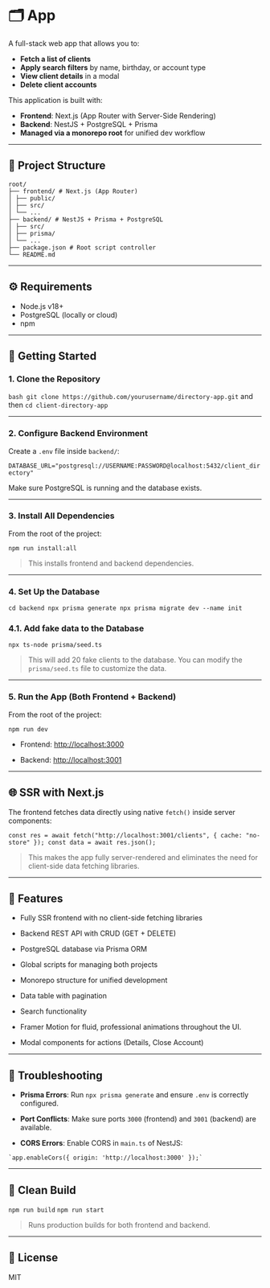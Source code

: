 # 🗂️ App

A full-stack web app that allows you to:

- **Fetch a list of clients**
- **Apply search filters** by name, birthday, or account type
- **View client details** in a modal
- **Delete client accounts**

This application is built with:

- **Frontend**: Next.js (App Router with Server-Side Rendering)
- **Backend**: NestJS + PostgreSQL + Prisma
- **Managed via a monorepo root** for unified dev workflow

---

## 📁 Project Structure

```
root/
├── frontend/ # Next.js (App Router)
│ ├── public/
│ ├── src/
│ └── ...
├── backend/ # NestJS + Prisma + PostgreSQL
│ ├── src/
│ ├── prisma/
│ └── ...
├── package.json # Root script controller
└── README.md

```
---

## ⚙️ Requirements
- Node.js v18+
- PostgreSQL (locally or cloud)
- npm
---

## 🚀 Getting Started

### 1. Clone the Repository
`bash git clone https://github.com/yourusername/directory-app.git`
and then
`cd client-directory-app`

* * *

### 2\. Configure Backend Environment

Create a `.env` file inside `backend/`:


`DATABASE_URL="postgresql://USERNAME:PASSWORD@localhost:5432/client_directory"`

Make sure PostgreSQL is running and the database exists.

* * *

### 3\. Install All Dependencies

From the root of the project:


`npm run install:all`

> This installs frontend and backend dependencies.

* * *

### 4\. Set Up the Database

`cd backend npx prisma generate npx prisma migrate dev --name init`


### 4.1\. Add fake data to the Database

`npx ts-node prisma/seed.ts`
> This will add 20 fake clients to the database.
> You can modify the `prisma/seed.ts` file to customize the data.

* * *

### 5\. Run the App (Both Frontend + Backend)

From the root of the project:

`npm run dev`

 *   Frontend: [http://localhost:3000](http://localhost:3000)

 *   Backend: [http://localhost:3001](http://localhost:3001)


* * *

## 🌐 SSR with Next.js

The frontend fetches data directly using native `fetch()` inside server components:


`const res = await fetch("http://localhost:3001/clients", { cache: "no-store" }); const data = await res.json();`

> This makes the app fully server-rendered and eliminates the need for client-side data fetching libraries.

* * *

## 🧪 Features

 *   Fully SSR frontend with no client-side fetching libraries

 *   Backend REST API with CRUD (GET + DELETE)

 *   PostgreSQL database via Prisma ORM

 *   Global scripts for managing both projects

 *   Monorepo structure for unified development

 *   Data table with pagination

 *   Search functionality

 *   Framer Motion for fluid, professional animations throughout the UI.

 *   Modal components for actions (Details, Close Account)

* * *

## 🐞 Troubleshooting

 *   **Prisma Errors**: Run `npx prisma generate` and ensure `.env` is correctly configured.

 *   **Port Conflicts**: Make sure ports `3000` (frontend) and `3001` (backend) are available.

 *   **CORS Errors**: Enable CORS in `main.ts` of NestJS:

    `app.enableCors({ origin: 'http://localhost:3000' });`

* * *

## 🧼 Clean Build

`npm run build`
 `npm run start`

> Runs production builds for both frontend and backend.

* * *

## 📄 License

MIT
